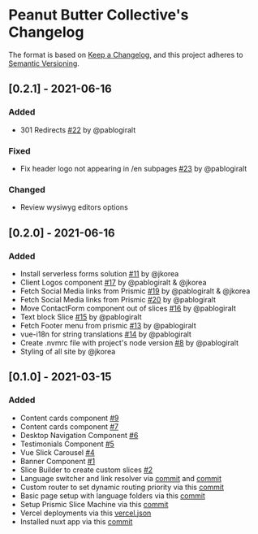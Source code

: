 
# Peanut Butter Collective's Changelog

The format is based on [Keep a Changelog](https://keepachangelog.com/en/1.0.0/),
and this project adheres to [Semantic Versioning](https://semver.org/spec/v2.0.0.html).

## [0.2.1] - 2021-06-16

### Added
- 301 Redirects [#22](https://github.com/pablogiralt/peanutbutter-site/issues/22) by @pablogiralt

### Fixed
- Fix header logo not appearing in /en subpages [#23](https://github.com/pablogiralt/peanutbutter-site/issues/23) by @pablogiralt

### Changed
- Review wysiwyg editors options


## [0.2.0] - 2021-06-16

### Added

- Install serverless forms solution [#11](https://github.com/pablogiralt/peanutbutter-site/issues/11) by @jkorea
- Client Logos component [#17](https://github.com/pablogiralt/peanutbutter-site/issues/17) by @pablogiralt & @jkorea
- Fetch Social Media links from Prismic [#19](https://github.com/pablogiralt/peanutbutter-site/issues/19) by @pablogiralt & @jkorea
- Fetch Social Media links from Prismic [#20](https://github.com/pablogiralt/peanutbutter-site/issues/20) by @pablogiralt
- Move ContactForm component out of slices [#16](https://github.com/pablogiralt/peanutbutter-site/issues/15) by @pablogiralt
- Text block Slice [#15](https://github.com/pablogiralt/peanutbutter-site/issues/15) by @pablogiralt
- Fetch Footer menu from prismic [#13](https://github.com/pablogiralt/peanutbutter-site/issues/13) by @pablogiralt
- vue-i18n for string translations [#14](https://github.com/pablogiralt/peanutbutter-site/issues/14) by @pablogiralt
- Create .nvmrc file with project's node version [#8](https://github.com/pablogiralt/peanutbutter-site/issues/8) by @pablogiralt
- Styling of all site by @jkorea

## [0.1.0] - 2021-03-15

### Added
- Content cards component [#9](https://github.com/pablogiralt/peanutbutter-site/issues/9)
- Content cards component [#7](https://github.com/pablogiralt/peanutbutter-site/issues/7)
- Desktop Navigation Component [#6](https://github.com/pablogiralt/peanutbutter-site/issues/6)
- Testimonials Component [#5](https://github.com/pablogiralt/peanutbutter-site/issues/5)
- Vue Slick Carousel [#4](https://github.com/pablogiralt/peanutbutter-site/issues/4)
- Banner Component [#1](https://github.com/pablogiralt/peanutbutter-site/issues/1)
- Slice Builder to create custom slices [#2](https://github.com/pablogiralt/peanutbutter-site/issues/2)
- Language switcher and link resolver via [commit](https://github.com/pablogiralt/peanutbutter-site/commit/01578a07b87206272aaf8ebe496fa42cb1878704) and [commit](https://github.com/pablogiralt/peanutbutter-site/commit/f07cbd732c3ebeccbd1305be14b6b20107ea4cc5)
- Custom router to set dynamic routing priority via this [commit](https://github.com/pablogiralt/peanutbutter-site/commit/1c858dc21d5aaf5aaa5b9815b767cd7bace08856)
- Basic page setup with language folders via this [commit](https://github.com/pablogiralt/peanutbutter-site/commit/4640f6b9e337b61bf3f1cc0a0c0e627ef2bc2ff3)
- Setup Prismic Slice Machine via this [commit](https://github.com/pablogiralt/peanutbutter-site/commit/9fad1e59ebb8047f2d8312744e6b18ec01270dfe)
- Vercel deployments via this [vercel.json](https://github.com/pablogiralt/peanutbutter-site/blob/master/vercel.json)
- Installed nuxt app via this [commit](https://github.com/pablogiralt/peanutbutter-site/commit/c3d0570c5b8f7810b6b10dd05ec3de5ed60cc2ca)